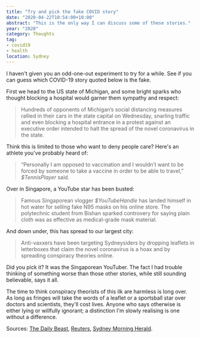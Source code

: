 ```yaml
---
title: "Try and pick the fake COVID story"
date: "2020-04-22T10:54:00+10:00"
abstract: "This is the only way I can discuss some of these stories."
year: "2020"
category: Thoughts
tag:
- covid19
- health
location: Sydney
---
```

I haven't given you an odd-one-out experiment to try for a while. See if you can guess which COVID-19 story quoted below is the fake.

First we head to the US state of Michigan, and some bright sparks who thought blocking a hospital would garner them sympathy and respect:

> Hundreds of opponents of Michigan’s social distancing measures rallied in their cars in the state capital on Wednesday, snarling traffic and even blocking a hospital entrance in a protest against an executive order intended to halt the spread of the novel coronavirus in the state.

Think this is limited to those who want to deny people care? Here's an athlete you've probably heard of:

> “Personally I am opposed to vaccination and I wouldn’t want to be forced by someone to take a vaccine in order to be able to travel,” *$TennisPlayer* said. 

Over in Singapore, a YouTube star has been busted:

> Famous Singaporean vlogger *$YouTubeHandle* has landed himself in hot water for selling fake N95 masks on his online store. The polytechnic student from Bishan sparked controvery for saying plain cloth was as effective as medical-grade mask material.

And down under, this has spread to our largest city: 

> Anti-vaxxers have been targeting Sydneysiders by dropping leaflets in letterboxes that claim the novel coronavirus is a hoax and by spreading conspiracy theories online.

Did you pick it? It was the Singaporean YouTuber. The fact I had trouble thinking of something worse than those other stories, while still sounding believable, says it all.

The time to think conspiracy theorists of this ilk are harmless is long over. As long as fringes will take the words of a leaflet or a sportsball star over doctors and scientists, they'll cost lives. Anyone who says otherwise is either lying or willfully ignorant; a distinction I'm slowly realising is one without a difference.

Sources: [The Daily Beast](https://www.thedailybeast.com/michigan-conservatives-not-concerned-about-covid-19-block-ambulance-during-protest-against-social-distancing), [Reuters](https://www.reuters.com/article/us-health-coronavirus-tennis-djokovic-idUSKBN2210VI?taid=5e9ce03ef87ad20001161b32), [Sydney Morning Herald](https://www.smh.com.au/lifestyle/health-and-wellness/absolutely-insane-anti-vaxxers-promote-coronavirus-conspiracies-20200417-p54kw1.html).
